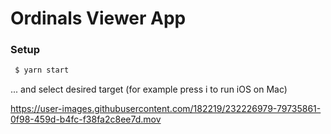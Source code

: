 # Ordinals Viewer App

### Setup
```sh
 $ yarn start
```
 ... and select desired target (for example press i to run iOS on Mac)

https://user-images.githubusercontent.com/182219/232226979-79735861-0f98-459d-b4fc-f38fa2c8ee7d.mov
